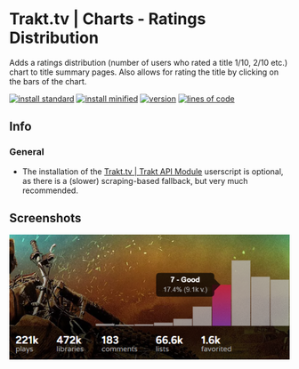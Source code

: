 # Trakt.tv | Charts - Ratings Distribution
Adds a ratings distribution (number of users who rated a title 1/10, 2/10 etc.) chart to title summary pages. Also allows for rating the title by clicking on the bars of the chart.

[![install standard](https://img.shields.io/badge/install-standard-006400)](https://raw.githubusercontent.com/Fenn3c401/Trakt.tv-Userscript-Collection/main/userscripts/dist/pmdf6nr9.user.js) [![install minified](https://img.shields.io/badge/install-minified-64962a)](https://raw.githubusercontent.com/Fenn3c401/Trakt.tv-Userscript-Collection/main/userscripts/dist/pmdf6nr9.min.user.js) [![version](https://img.shields.io/badge/version-1.0.3-blue)](../../../../blame/main/userscripts/dist/pmdf6nr9.user.js) [![lines of code](https://img.shields.io/badge/loc-223-orange)](../../userscripts/dist/pmdf6nr9.user.js)

## Info
### General
- The installation of the [Trakt.tv | Trakt API Module](f785bub0.md) userscript is optional, as there is a (slower) scraping-based fallback, but very much recommended.

## Screenshots
![screenshot](screenshots/pmdf6nr9-1.png)